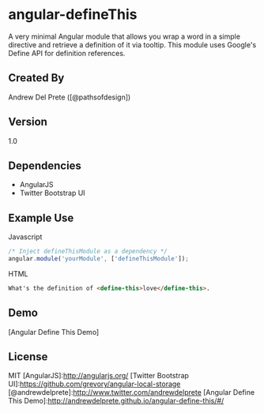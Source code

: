angular-defineThis
=========

A very minimal Angular module that allows you wrap a word in a simple directive and retrieve a definition of it via tooltip. This module uses Google's Define API for definition references.

Created By
----
Andrew Del Prete ([@pathsofdesign])

Version
----

1.0


Dependencies
-----------
* AngularJS
* Twitter Bootstrap UI

Example Use
--------------

Javascript
``` javascript
/* Inject defineThisModule as a dependency */
angular.module('yourModule', ['defineThisModule']);
```

HTML
``` html
What's the definition of <define-this>love</define-this>.
```
Demo
----
[Angular Define This Demo]

License
----

MIT
[AngularJS]:http://angularjs.org/
[Twitter Bootstrap UI]:https://github.com/grevory/angular-local-storage
[@andrewdelprete]:http://www.twitter.com/andrewdelprete
[Angular Define This Demo]:http://andrewdelprete.github.io/angular-define-this/#/
